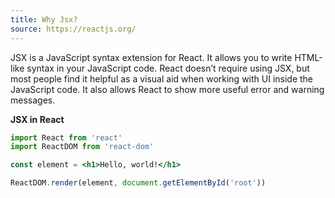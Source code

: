 ```yaml
---
title: Why Jsx?
source: https://reactjs.org/
---
```


JSX is a JavaScript syntax extension for React. It allows you to write HTML-like syntax in your JavaScript code. React doesn’t require using JSX, but most people find it helpful as a visual aid when working with UI inside the JavaScript code. It also allows React to show more useful error and warning messages.

**JSX in React**

```jsx
import React from 'react'
import ReactDOM from 'react-dom'

const element = <h1>Hello, world!</h1>

ReactDOM.render(element, document.getElementById('root'))
```
